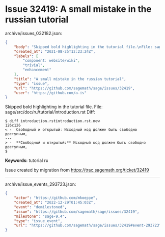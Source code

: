 # Issue 32419: A small mistake in the russian tutorial

archive/issues_032182.json:
```json
{
    "body": "Skipped bold highlighting in the tutorial file.\nFile: sage/src/doc/ru/tutorial/introduction.rst\nDiff:\n\n```\n$ diff introduction.rstintroduction.rst.new\n126c126\n< -  \u0421\u0432\u043e\u0431\u043e\u0434\u043d\u044b\u0439 \u0438 \u043e\u0442\u043a\u0440\u044b\u0442\u044b\u0439: \u0418\u0441\u0445\u043e\u0434\u043d\u044b\u0439 \u043a\u043e\u0434 \u0434\u043e\u043b\u0436\u0435\u043d \u0431\u044b\u0442\u044c \u0441\u0432\u043e\u0431\u043e\u0434\u043d\u043e \u0434\u043e\u0441\u0442\u0443\u043f\u043d\u044b\u043c,\n---\n> -  **\u0421\u0432\u043e\u0431\u043e\u0434\u043d\u044b\u0439 \u0438 \u043e\u0442\u043a\u0440\u044b\u0442\u044b\u0439:** \u0418\u0441\u0445\u043e\u0434\u043d\u044b\u0439 \u043a\u043e\u0434 \u0434\u043e\u043b\u0436\u0435\u043d \u0431\u044b\u0442\u044c \u0441\u0432\u043e\u0431\u043e\u0434\u043d\u043e \u0434\u043e\u0441\u0442\u0443\u043f\u043d\u044b\u043c,\n$\n```\n\n**Keywords:** tutorial ru\n\nIssue created by migration from https://trac.sagemath.org/ticket/32419\n\n",
    "created_at": "2021-08-25T12:23:24Z",
    "labels": [
        "component: website/wiki",
        "trivial",
        "enhancement"
    ],
    "title": "A small mistake in the russian tutorial",
    "type": "issue",
    "url": "https://github.com/sagemath/sage/issues/32419",
    "user": "https://github.com/a-is"
}
```
Skipped bold highlighting in the tutorial file.
File: sage/src/doc/ru/tutorial/introduction.rst
Diff:

```
$ diff introduction.rstintroduction.rst.new
126c126
< -  Свободный и открытый: Исходный код должен быть свободно доступным,
---
> -  **Свободный и открытый:** Исходный код должен быть свободно доступным,
$
```

**Keywords:** tutorial ru

Issue created by migration from https://trac.sagemath.org/ticket/32419





---

archive/issue_events_293723.json:
```json
{
    "actor": "https://github.com/mkoeppe",
    "created_at": "2022-12-29T01:45:03Z",
    "event": "demilestoned",
    "issue": "https://github.com/sagemath/sage/issues/32419",
    "milestone": "sage-9.4",
    "type": "issue_event",
    "url": "https://github.com/sagemath/sage/issues/32419#event-293723"
}
```
